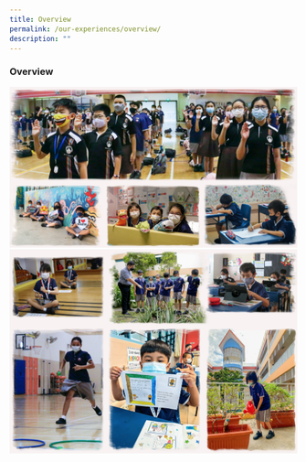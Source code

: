 ```yaml
---
title: Overview
permalink: /our-experiences/overview/
description: ""
---
```

### Overview

![](/images/exp1.png)
![](/images/exp2.png)